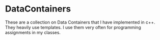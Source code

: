 DataContainers
==============

These are a collection on Data Containers that I have implemented in c++. They heavily use templates. I use them very often for programming assignments in my classes.